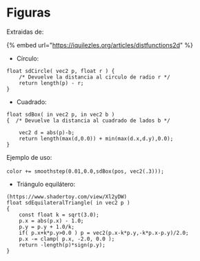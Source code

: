 # Figuras

Extraidas de:

{% embed url="https://iquilezles.org/articles/distfunctions2d" %}

* Círculo:

```
float sdCircle( vec2 p, float r ) { 
    /* Devuelve la distancia al circulo de radio r */
    return length(p) - r; 
}
```

* Cuadrado:

```
float sdBox( in vec2 p, in vec2 b )
{  /* Devuelve la distancia al cuadrado de lados b */

    vec2 d = abs(p)-b;
    return length(max(d,0.0)) + min(max(d.x,d.y),0.0);
}
```

Ejemplo de uso:\
\
`color += smoothstep(0.01,0.0,sdBox(pos, vec2(.3)));`

* Triángulo equilátero:

```
(https://www.shadertoy.com/view/Xl2yDW)
float sdEquilateralTriangle( in vec2 p )
{
    const float k = sqrt(3.0);
    p.x = abs(p.x) - 1.0;
    p.y = p.y + 1.0/k;
    if( p.x+k*p.y>0.0 ) p = vec2(p.x-k*p.y,-k*p.x-p.y)/2.0;
    p.x -= clamp( p.x, -2.0, 0.0 );
    return -length(p)*sign(p.y);
}
```
